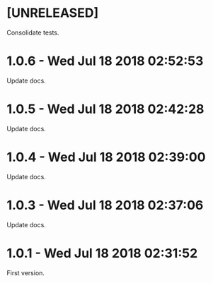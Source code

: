 # [UNRELEASED]

Consolidate tests.

# 1.0.6 - Wed Jul 18 2018 02:52:53

Update docs.

# 1.0.5 - Wed Jul 18 2018 02:42:28

Update docs.

# 1.0.4 - Wed Jul 18 2018 02:39:00

Update docs.

# 1.0.3 - Wed Jul 18 2018 02:37:06

Update docs.

# 1.0.1 - Wed Jul 18 2018 02:31:52

First version.
